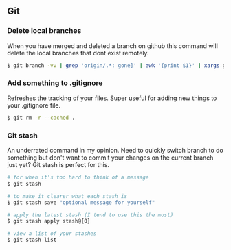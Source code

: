 ## Git

### Delete local branches

When you have merged and deleted a branch on github this command will delete the local branches that dont exist remotely.

```bash
$ git branch -vv | grep 'origin/.*: gone]' | awk '{print $1}' | xargs git branch -d
```

### Add something to .gitignore

Refreshes the tracking of your files. Super useful for adding new things to your .gitignore file.

```bash
$ git rm -r --cached .
```

### Git stash

An underrated command in my opinion. Need to quickly switch branch to do something but don't want to commit your changes on the current branch just yet? Git stash is perfect for this.

```bash
# for when it's too hard to think of a message
$ git stash

# to make it clearer what each stash is
$ git stash save "optional message for yourself"

# apply the latest stash (I tend to use this the most)
$ git stash apply stash@{0}

# view a list of your stashes
$ git stash list
```
